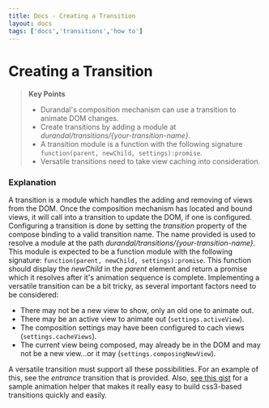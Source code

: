 ```yaml
---
title: Docs - Creating a Transition
layout: docs
tags: ['docs','transitions','how to']
---
```

# Creating a Transition
#### 

<blockquote>
  <strong>Key Points</strong>
  <ul>
    <li>
        Durandal's composition mechanism can use a transition to animate DOM changes.
    </li>
    <li>
        Create transitions by adding a module at <em>durandal/transitions/{your-transition-name}</em>.
    </li>
    <li>
        A transition module is a function with the following signature <code>function(parent, newChild, settings):promise</code>.
    </li>
    <li>
        Versatile transitions need to take view caching into consideration.
    </li>
  </ul>
</blockquote>

### Explanation

A transition is a module which handles the adding and removing of views from the DOM.
Once the composition mechanism has located and bound views, it will call into a transition to update the DOM, if one is configured.
Configuring a transition is done by setting the _transition_ property of the compose binding to a valid transition name.
The name provided is used to resolve a module at the path _durandal/transitions/{your-transition-name}_.
This module is expected to be a function module with the following signature: `function(parent, newChild, settings):promise`.
This function should display the _newChild_ in the _parent_ element and return a promise which it resolves after it's animation sequence is complete.
Implementing a versatile transition can be a bit tricky, as several important factors need to be considered:

* There may not be a new view to show, only an old one to animate out.
* There may be an active  view to animate out (`settings.activeView`).
* The composition settings may have been configured to cach views (`settings.cacheViews`).
* The current view being composed, may already be in the DOM and may not be a new view...or it may (`settings.composingNewView`).

A versatile transition must support all these possibilities. For an example of this, see the _entrance_ transition that is provided.
Also, [see this gist](https://gist.github.com/evanlarsen/4799019) for a sample animation helper that makes it really easy to build css3-based transitions quickly and easily.